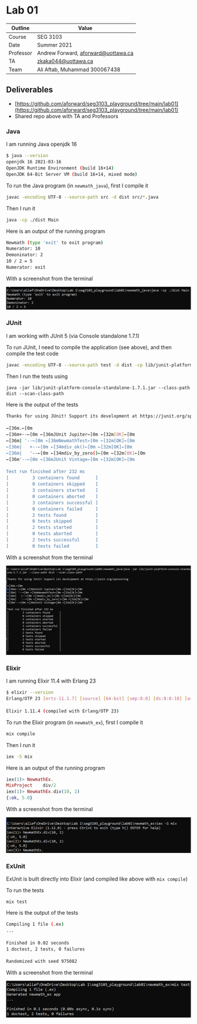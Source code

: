 # Lab 01

| Outline | Value |
| --- | --- |
| Course | SEG 3103 |
| Date | Summer 2021 |
| Professor | Andrew Forward, aforward@uottawa.ca |
| TA | zkaka044@uottawa.ca |
| Team | Ali Aftab, Muhammad 300067438 |

## Deliverables

* [https://github.com/aforward/seg3103_playground/tree/main/lab01](https://github.com/aforward/seg3103_playground/tree/main/lab01)
* Shared repo above with TA and Professors

### Java

I am running Java openjdk 16

```bash
$ java --version
openjdk 16 2021-03-16
OpenJDK Runtime Environment (build 16+14)
OpenJDK 64-Bit Server VM (build 16+14, mixed mode)
```

To run the Java program (in `newmath_java`), first I compile it

```bash
javac -encoding UTF-8 --source-path src -d dist src/*.java
```

Then I run it

```bash
java -cp ./dist Main
```

Here is an output of the running program

```bash
Newmath (type 'exit' to exit program)
Numerator: 10
Demoninator: 2
10 / 2 = 5
Numerator: exit
```

With a screenshot from the terminal

![Running Java in the console](assets/java_main.png)


### JUnit

I am working with JUnit 5 (via Console standalone 1.7.1)

To run JUnit, I need to compile the application (see above), and then compile the test code

```bash
javac -encoding UTF-8 --source-path test -d dist -cp lib/junit-platform-console-standalone-1.7.1.jar test/*.java src/*.java
```

Then I run the tests using

```
java -jar lib/junit-platform-console-standalone-1.7.1.jar --class-path dist --scan-class-path
```

Here is the output of the tests

```bash
Thanks for using JUnit! Support its development at https://junit.org/sponsoring

←[36m.←[0m
←[36m+--←[0m ←[36mJUnit Jupiter←[0m ←[32m[OK]←[0m
←[36m| '--←[0m ←[36mNewmathTest←[0m ←[32m[OK]←[0m
←[36m|   +--←[0m ←[34mdiv_ok()←[0m ←[32m[OK]←[0m
←[36m|   '--←[0m ←[34mdiv_by_zero()←[0m ←[32m[OK]←[0m
←[36m'--←[0m ←[36mJUnit Vintage←[0m ←[32m[OK]←[0m

Test run finished after 232 ms
[         3 containers found      ]
[         0 containers skipped    ]
[         3 containers started    ]
[         0 containers aborted    ]
[         3 containers successful ]
[         0 containers failed     ]
[         2 tests found           ]
[         0 tests skipped         ]
[         2 tests started         ]
[         0 tests aborted         ]
[         2 tests successful      ]
[         0 tests failed          ]
```

With a screenshot from the terminal

![Running JUnit in the console](assets/junit_main.png)


### Elixir

I am running Elixir 11.4 with Erlang 23

```bash
$ elixir --version
Erlang/OTP 23 [erts-11.1.7] [source] [64-bit] [smp:8:8] [ds:8:8:10] [async-threads:1] [dtrace]

Elixir 1.11.4 (compiled with Erlang/OTP 23)
```

To run the Elixir program (in `newmath_ex`), first I compile it

```bash
mix compile
```

Then I run it

```bash
iex -S mix
```

Here is an output of the running program

```elixir
iex(1)> NewmathEx.
MixProject    div/2
iex(1)> NewmathEx.div(10, 2)
{:ok, 5.0}
```

With a screenshot from the terminal

![Running Elixir in the console](assets/elixir_iex.png)

### ExUnit

ExUnit is built directly into Elixir (and compiled like above with `mix compile`)

To run the tests

```
mix test
```

Here is the output of the tests

```bash
Compiling 1 file (.ex)
...

Finished in 0.02 seconds
1 doctest, 2 tests, 0 failures

Randomized with seed 975082
```

With a screenshot from the terminal

![Running ExUnit in the console](assets/exunit_main.png)

